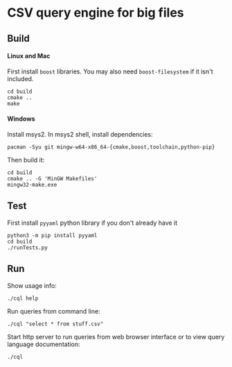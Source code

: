 # CSV query engine for big files

## Build
#### Linux and Mac
First install `boost` libraries. You may also need `boost-filesystem` if it isn't included.
```
cd build
cmake ..
make
```
#### Windows
Install msys2.
In msys2 shell, install dependencies:
```
pacman -Syu git mingw-w64-x86_64-{cmake,boost,toolchain,python-pip}
```
Then build it:
```
cd build
cmake .. -G 'MinGW Makefiles'
mingw32-make.exe
```
## Test
First install `pyyaml` python library if you don't already have it
```
python3 -m pip install pyyaml
cd build
./runTests.py
```
## Run
Show usage info:
```
./cql help
```
Run queries from command line:
```
./cql "select * from stuff.csv"
```
Start http server to run queries from web browser interface or to view query language documentation:
```
./cql
```
